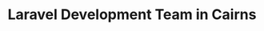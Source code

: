 ---
title: Laravel Development Team in Cairns
permalink: /landings/laravel-developer-cairns
technology: Laravel
location: Cairns
---